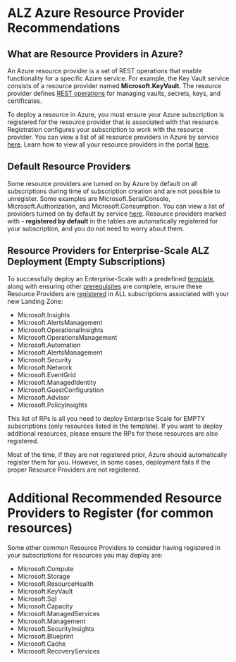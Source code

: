 
# ALZ Azure Resource Provider Recommendations


## What are Resource Providers in Azure?

An Azure resource provider is a set of REST operations that enable functionality for a specific Azure service. For example, the Key Vault service consists of a resource provider named **Microsoft.KeyVault**. The resource provider defines [REST operations](https://learn.microsoft.com/rest/api/keyvault/) for managing vaults, secrets, keys, and certificates.

To deploy a resource in Azure, you must ensure your Azure subscription is registered for the resource provider that is associated with that resource. Registration configures your subscription to work with the resource provider. You can view a list of all resource providers in Azure by service [here](https://learn.microsoft.com/azure/azure-resource-manager/management/azure-services-resource-providers#registration). Learn how to view all your resource providers in the portal [here](https://learn.microsoft.com/azure/azure-resource-manager/management/resource-providers-and-types#view-resource-provider).

## Default Resource Providers

Some resource providers are turned on by Azure by default on all subscriptions during time of subscription creation and are not possible to unregister.  Some examples are Microsoft.SerialConsole, Microsoft.Authorization, and Microsoft.Consumption. You can view a list of providers turned on by default by service [here](https://learn.microsoft.com/azure/azure-resource-manager/management/azure-services-resource-providers#registration).  Resource providers marked with **- registered by default** in the tables are automatically registered for your subscription, and you do not need to worry about them.

## Resource Providers for Enterprise-Scale ALZ Deployment (Empty Subscriptions)

To successfully deploy an Enterprise-Scale with a predefined [template](https://learn.microsoft.com/en-us/azure/architecture/landing-zones/landing-zone-deploy#platform), along with ensuring other [prerequisites](https://github.com/Azure/Enterprise-Scale/wiki/Deploying-ALZ-Pre-requisites) are complete, ensure these Resource Providers are [registered](https://learn.microsoft.com/azure/azure-resource-manager/management/resource-providers-and-types) in ALL subscriptions associated with your new Landing Zone:

* Microsoft.Insights
* Microsoft.AlertsManagement
* Microsoft.OperationalInsights
* Microsoft.OperationsManagement
* Microsoft.Automation
* Microsoft.AlertsManagement
* Microsoft.Security
* Microsoft.Network
* Microsoft.EventGrid
* Microsoft.ManagedIdentity
* Microsoft.GuestConfiguration
* Microsoft.Advisor
* Microsoft.PolicyInsights

This list of RPs is all you need to deploy Enterprise Scale for EMPTY subscriptions (only resources listed in the template). If you want to deploy additional resources, please ensure the RPs for those resources are also registered.

Most of the time, if they are not registered prior, Azure should automatically register them for you. However, in some cases, deployment fails if the proper Resource Providers are not registered. 

# Additional Recommended Resource Providers to Register (for common resources)

Some other common Resource Providers to consider having registered in your subscriptions for resources you may deploy are:

* Microsoft.Compute
* Microsoft.Storage
* Microsoft.ResourceHealth
* Microsoft.KeyVault
* Microsoft.Sql
* Microsoft.Capacity
* Microsoft.ManagedServices
* Microsoft.Management
* Microsoft.SecurityInsights
* Microsoft.Blueprint
* Microsoft.Cache
* Microsoft.RecoveryServices
